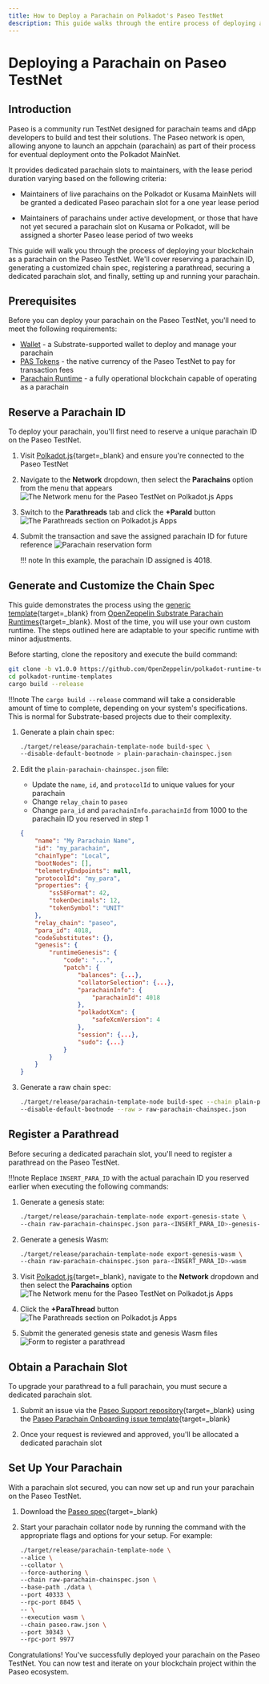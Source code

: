 ```yaml
---
title: How to Deploy a Parachain on Polkadot's Paseo TestNet
description: This guide walks through the entire process of deploying a parachain on Polkadot's Paseo TestNet.
---
```


# Deploying a Parachain on Paseo TestNet

## Introduction

Paseo is a community run TestNet designed for parachain teams and dApp developers to build and test their solutions. The Paseo network is open, allowing anyone to launch an appchain (parachain) as part of their process for eventual deployment onto the Polkadot MainNet.

It provides dedicated parachain slots to maintainers, with the lease period duration varying based on the following criteria:

- Maintainers of live parachains on the Polkadot or Kusama MainNets will be granted a dedicated Paseo parachain slot for a one year lease period

- Maintainers of parachains under active development, or those that have not yet secured a parachain slot on Kusama or Polkadot, will be assigned a shorter Paseo lease period of two weeks

This guide will walk you through the process of deploying your blockchain as a parachain on the Paseo TestNet. We'll cover reserving a parachain ID, generating a customized chain spec, registering a parathread, securing a dedicated parachain slot, and finally, setting up and running your parachain.

## Prerequisites

Before you can deploy your parachain on the Paseo TestNet, you'll need to meet the following requirements:

[//]: <> (//TODO: Add links to the following items)

- [Wallet]() - a Substrate-supported wallet to deploy and manage your parachain
- [PAS Tokens]() - the native currency of the Paseo TestNet to pay for transaction fees
- [Parachain Runtime]() - a fully operational blockchain capable of operating as a parachain

## Reserve a Parachain ID

To deploy your parachain, you'll first need to reserve a unique parachain ID on the Paseo TestNet.

1. Visit [Polkadot.js](https://polkadot.js.org/apps/?rpc=wss%3A%2F%2Fpaseo-rpc.dwellir.com#/explorer){target=_blank} and ensure you're connected to the Paseo TestNet

2. Navigate to the **Network** dropdown, then select the **Parachains** option from the menu that appears
    ![The Network menu for the Paseo TestNet on Polkadot.js Apps](/images/paseo-testnet/onboarding/onboarding-1.webp)

3. Switch to the **Parathreads** tab and click the **+ParaId** button
    ![The Parathreads section on Polkadot.js Apps](/images/paseo-testnet/onboarding/onboarding-2.webp)

4. Submit the transaction and save the assigned parachain ID for future reference
    ![Parachain reservation form](/images/paseo-testnet/onboarding/onboarding-3.webp)

    !!! note
        In this example, the parachain ID assigned is 4018.

## Generate and Customize the Chain Spec

This guide demonstrates the process using the [generic template](https://github.com/OpenZeppelin/polkadot-runtime-templates/tree/v1.0.0){target=_blank} from [OpenZeppelin Substrate Parachain Runtimes](https://docs.openzeppelin.com/substrate-runtimes/1.0.0/){target=_blank}. Most of the time, you will use your own custom runtime. The steps outlined here are adaptable to your specific runtime with minor adjustments.

Before starting, clone the repository and execute the build command:
```bash
git clone -b v1.0.0 https://github.com/OpenZeppelin/polkadot-runtime-templates.git
cd polkadot-runtime-templates
cargo build --release
```

!!!note
    The `cargo build --release` command will take a considerable amount of time to complete, depending on your system's specifications. This is normal for Substrate-based projects due to their complexity.

1. Generate a plain chain spec:

    ```bash
    ./target/release/parachain-template-node build-spec \
    --disable-default-bootnode > plain-parachain-chainspec.json
    ```

2. Edit the `plain-parachain-chainspec.json` file:
    - Update the `name`, `id`, and `protocolId` to unique values for your parachain
    - Change `relay_chain` to `paseo`
    - Change `para_id` and `parachainInfo.parachainId` from 1000 to the parachain ID you reserved in step 1

    ```json
    {
        "name": "My Parachain Name",
        "id": "my_parachain",
        "chainType": "Local",
        "bootNodes": [],
        "telemetryEndpoints": null,
        "protocolId": "my_para",
        "properties": {
            "ss58Format": 42,
            "tokenDecimals": 12,
            "tokenSymbol": "UNIT"
        },
        "relay_chain": "paseo",
        "para_id": 4018,
        "codeSubstitutes": {},
        "genesis": {
            "runtimeGenesis": {
                "code": "...",
                "patch": {
                    "balances": {...},
                    "collatorSelection": {...},
                    "parachainInfo": {
                        "parachainId": 4018
                    },
                    "polkadotXcm": {
                        "safeXcmVersion": 4
                    },
                    "session": {...},
                    "sudo": {...}
                }
            }
        }
    }
    ```

3. Generate a raw chain spec:

    ```bash
    ./target/release/parachain-template-node build-spec --chain plain-parachain-chainspec.json \
    --disable-default-bootnode --raw > raw-parachain-chainspec.json
    ```

## Register a Parathread

Before securing a dedicated parachain slot, you'll need to register a parathread on the Paseo TestNet. 

!!!note
    Replace `INSERT_PARA_ID` with the actual parachain ID you reserved earlier when executing the following commands:

1. Generate a genesis state:

    ```bash
    ./target/release/parachain-template-node export-genesis-state \
    --chain raw-parachain-chainspec.json para-<INSERT_PARA_ID>-genesis-state
    ```

2. Generate a genesis Wasm:

    ```bash
    ./target/release/parachain-template-node export-genesis-wasm \
    --chain raw-parachain-chainspec.json para-<INSERT_PARA_ID>-wasm
    ```

3. Visit [Polkadot.js](https://polkadot.js.org/apps/?rpc=wss%3A%2F%2Fpaseo-rpc.dwellir.com#/explorer){target=_blank}, navigate to the **Network** dropdown and then select the **Parachains** option
    ![The Network menu for the Paseo TestNet on Polkadot.js Apps](/images/paseo-testnet/onboarding/onboarding-1.webp)

4. Click the **+ParaThread** button
    ![The Parathreads section on Polkadot.js Apps](/images/paseo-testnet/onboarding/onboarding-4.webp)

5. Submit the generated genesis state and genesis Wasm files
    ![Form to register a parathread](/images/paseo-testnet/onboarding/onboarding-5.webp)

[//]: <> (//TODO: This last extrinsic is failing with Insufficient balance. Need to investigate further.)

## Obtain a Parachain Slot

To upgrade your parathread to a full parachain, you must secure a dedicated parachain slot.

1. Submit an issue via the [Paseo Support repository](https://github.com/paseo-network/support){target=_blank} using the [Paseo Parachain Onboarding issue template](https://github.com/paseo-network/support/issues/new/choose){target=_blank}

2. Once your request is reviewed and approved, you'll be allocated a dedicated parachain slot


## Set Up Your Parachain

With a parachain slot secured, you can now set up and run your parachain on the Paseo TestNet.

1. Download the [Paseo spec](https://github.com/paseo-network/runtimes/blob/main/chain-specs/paseo.raw.json){target=_blank}

2. Start your parachain collator node by running the command with the appropriate flags and options for your setup. For example:

    ```bash
    ./target/release/parachain-template-node \
    --alice \
    --collator \
    --force-authoring \
    --chain raw-parachain-chainspec.json \
    --base-path ./data \
    --port 40333 \
    --rpc-port 8845 \
    -- \
    --execution wasm \
    --chain paseo.raw.json \
    --port 30343 \
    --rpc-port 9977
    ```

Congratulations! You've successfully deployed your parachain on the Paseo TestNet. You can now test and iterate on your blockchain project within the Paseo ecosystem.